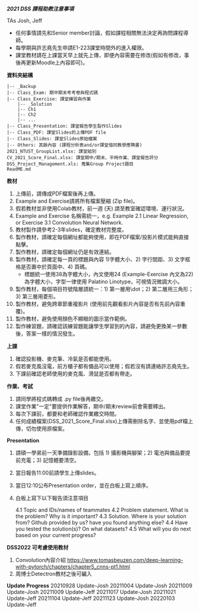 ***2021 DSS 課程助教注意事項***

TAs Josh, Jeff

- 任何事情請先和Senior member討論，假如課程相關無法決定再詢問課程導師。
- 每學期與許志堯先生申請E1-223課堂時間外的進入權限。
- 課堂教材請在上課當天早上就先上傳，即便內容需要在修改(假如有修改，事後再更新Moodle上內容即可)。 

**資料夾結構**
	
	|-- _Backup
	|-- Class_Exam: 期中期末考考卷與程式碼
	|-- Class_Exercise: 課堂練習與作業
		|-- _Solution
		|-- Ch1
		|-- Ch2
		|-- ...
	|-- Class_Presentation: 課堂報告學生製作Slides
	|-- Class_PDF: 課堂Slides的上傳PDF file
	|-- Class_Slides: 課堂Slides原始檔案
	|-- Others: 其餘內容 (課程分析表and/or課堂偕同教學應聘書)
	2021_NTUST_GroupList.xlsx: 課堂組別
	CV_2021_Score_Final.xlsx: 課堂期中/期末、平時作業、課堂報告評分
	DSS_Project_Management.xls: 蒐集Group Project題目
	ReadME.md


**教材**
1. 上傳前，請傳成PDF檔案後再上傳。
2. Example and Exercise請將所有檔案壓縮 (Zip file)。
3. 假若教材並非使用Colab教材，前一週 (天) 請至教室確認環境、運行狀況。
4. Example and Exercise 名稱需統一，e.g. Example 2.1 Linear Regression, or Exercise 3.1 Convolution Neural Network.
5. 教材製作請參考2-3年slides，確定教材完整度。
6. 製作教材，請確定每個網址都能夠使用，即在PDF檔案/投影片模式能夠直接點擊。
7. 製作教材，請確定每個網址仍是有效連結。
8. 製作教材，請確定每一頁的標題與內容 1)字體大小、2) 字行間距、3) 文字框格是否置中於頁面中、4) 頁碼。
	- 標題統一使用38為字體大小，內文使用24 (Example-Exercise 內文為22)為字體大小，字型一律使用 Palatino Linotype，可視情況微調大小。
9. 製作教材，每個項目符號階層請統一：1) 第一層用\dot；2) 第二層用三角形；3) 第三層用菱形。
10. 製作教材，避免跨章節重複影片 (使用前先觀看影片內容是否有先前內容重覆)。
11. 製作教材，避免使用顏色不顯眼的圖示當作範例。
12. 製作練習題，請確認該練習題能讓學生學習到的內容，請避免更換某一參數後，答案一樣的情況發生。

**上課**
1. 確認投影機、麥克筆、冷氣是否都能使用。
2. 假若麥克風沒電，前方櫃子都有備品可以使用；假若沒有請連絡許志堯先生。
3. 下課前確認老師使用的麥克風、滑鼠是否都有帶走。

**作業、考試**
1. 請同學將程式碼轉成 .py file後再繳交。
2. 課堂作業"一定"要提供作業解答，期中/期末review前會需要釋出。
3. 每次下課前，都要和老師確認作業繳交時間。
4. 任何成績檔案(DSS_2021_Score_Final.xlsx)上傳需刪除名字、並使用pdf檔上傳，切勿使用原檔案。

**Presentation**
1. 請碩一學弟前一天準備錄影設備，包括 1) 攝影機與腳架；2) 電池與備品要提前充電；3) 記憶體要清空。
2. 當日報告11:00前請學生上傳slides。
3. 當日12:10公布Presentation order，並在白板上寫上順序。
4. 白板上寫下以下報告須注意項目

	4.1 Topic and IDs/names of teammates
	4.2 Problem statement. What is the problem? Why is it important?
	4.3 Solution. Where is your solution from? Github provided by us? have you found anything else? 
	4.4 Have you tested the solution(s)? On what datasets?
	4.5 What will you do next based on your current progress?
	


**DSS2022 可考慮使用教材**
1. Convolution內容介紹 https://www.tomasbeuzen.com/deep-learning-with-pytorch/chapters/chapter5_cnns-pt1.html
2. 周博士Detectron教材之後可編入



**Update Progress**
20210928 Update-Josh
20211004 Update-Josh
20211009 Update-Josh
20211009 Update-Jeff
20211017 Update-Josh
20211021 Update-Jeff
20211104 Update-Jeff
20211123 Update-Josh
20220103 Update-Jeff
